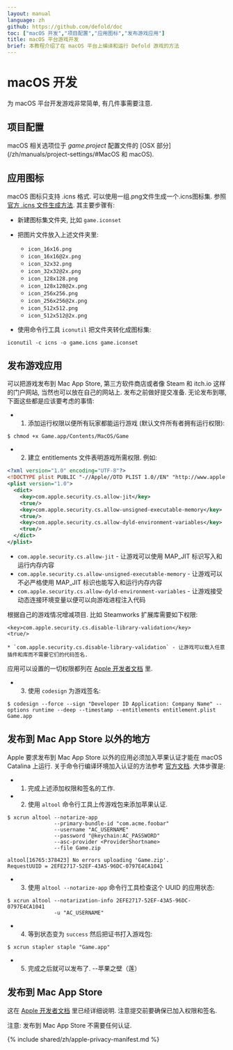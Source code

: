 ```yaml
---
layout: manual
language: zh
github: https://github.com/defold/doc
toc: ["macOS 开发","项目配置","应用图标","发布游戏应用"]
title: macOS 平台游戏开发
brief: 本教程介绍了在 macOS 平台上编译和运行 Defold 游戏的方法
---
```


# macOS 开发

为 macOS 平台开发游戏非常简单, 有几件事需要注意.

## 项目配置

macOS 相关选项位于 *game.project* 配置文件的 [OSX 部分](/zh/manuals/project-settings/#MacOS 和 macOS).

## 应用图标

macOS 图标只支持 .icns 格式. 可以使用一组.png文件生成一个.icns图标集. 参照 [官方 .icns 文件生成方法](https://developer.apple.com/library/archive/documentation/GraphicsAnimation/Conceptual/HighResolutionOSX/Optimizing/Optimizing.html). 其主要步骤有:

* 新建图标集文件夹, 比如 `game.iconset`
* 把图片文件放入上述文件夹里:

    * `icon_16x16.png`
    * `icon_16x16@2x.png`
    * `icon_32x32.png`
    * `icon_32x32@2x.png`
    * `icon_128x128.png`
    * `icon_128x128@2x.png`
    * `icon_256x256.png`
    * `icon_256x256@2x.png`
    * `icon_512x512.png`
    * `icon_512x512@2x.png`

* 使用命令行工具 `iconutil` 把文件夹转化成图标集:

```
iconutil -c icns -o game.icns game.iconset
```

## 发布游戏应用
可以把游戏发布到 Mac App Store, 第三方软件商店或者像 Steam 和 itch.io 这样的门户网站, 当然也可以放在自己的网站上. 发布之前做好提交准备. 无论发布到哪, 下面这些都是应该要考虑的事情:

* 1) 添加运行权限以便所有玩家都能运行游戏 (默认文件所有者拥有运行权限):

```
$ chmod +x Game.app/Contents/MacOS/Game
```

* 2) 建立 entitlements 文件表明游戏所需权限. 例如:

```xml
<?xml version="1.0" encoding="UTF-8"?>
<!DOCTYPE plist PUBLIC "-//Apple//DTD PLIST 1.0//EN" "http://www.apple.com/DTDs/PropertyList-1.0.dtd">
<plist version="1.0">
  <dict>
    <key>com.apple.security.cs.allow-jit</key>
    <true/>
    <key>com.apple.security.cs.allow-unsigned-executable-memory</key>
    <true/>
    <key>com.apple.security.cs.allow-dyld-environment-variables</key>
    <true/>
  </dict>
</plist>
```

  * `com.apple.security.cs.allow-jit` - 让游戏可以使用 MAP_JIT 标识写入和运行内存内容
  * `com.apple.security.cs.allow-unsigned-executable-memory` - 让游戏可以不必严格使用 MAP_JIT 标识也能写入和运行内存内容
  * `com.apple.security.cs.allow-dyld-environment-variables` - 让游戏接受动态连接环境变量以便可以向游戏进程注入代码

根据自己的游戏情况增减项目. 比如 Steamworks 扩展库需要如下权限:

```
<key>com.apple.security.cs.disable-library-validation</key>
<true/>
```

    * `com.apple.security.cs.disable-library-validation` - 让游戏可以载入任意插件和库而不需要它们的代码签名.

应用可以设置的一切权限都列在 [Apple 开发者文档](https://developer.apple.com/documentation/bundleresources/entitlements) 里.

* 3) 使用 `codesign` 为游戏签名:

```
$ codesign --force --sign "Developer ID Application: Company Name" --options runtime --deep --timestamp --entitlements entitlement.plist Game.app
```

## 发布到 Mac App Store 以外的地方
Apple 要求发布到 Mac App Store 以外的应用必须加入苹果认证才能在 macOS Catalina 上运行. 关于命令行编译环境加入认证的方法参考 [官方文档](https://developer.apple.com/documentation/Xcode/notarizing_macos_software_before_distribution/customizing_the_notarization_workflow). 大体步骤是:

* 1) 完成上述添加权限和签名的工作.

* 2) 使用 `altool` 命令行工具上传游戏包来添加苹果认证.

```
$ xcrun altool --notarize-app
               --primary-bundle-id "com.acme.foobar"
               --username "AC_USERNAME"
               --password "@keychain:AC_PASSWORD"
               --asc-provider <ProviderShortname>
               --file Game.zip

altool[16765:378423] No errors uploading 'Game.zip'.
RequestUUID = 2EFE2717-52EF-43A5-96DC-0797E4CA1041
```

* 3) 使用 `altool --notarize-app` 命令行工具检查这个 UUID 的应用状态:

```
$ xcrun altool --notarization-info 2EFE2717-52EF-43A5-96DC-0797E4CA1041
               -u "AC_USERNAME"
```

* 4) 等到状态变为 `success` 然后把证书打入游戏包:

```
$ xcrun stapler staple "Game.app"
```

* 5) 完成之后就可以发布了. --苹果之壁（莲）

## 发布到 Mac App Store
这在 [Apple 开发者文档](https://developer.apple.com/macos/submit/) 里已经详细说明. 注意提交前要确保已加入权限和签名.

注意: 发布到 Mac App Store 不需要任何认证.

{% include shared/zh/apple-privacy-manifest.md %}